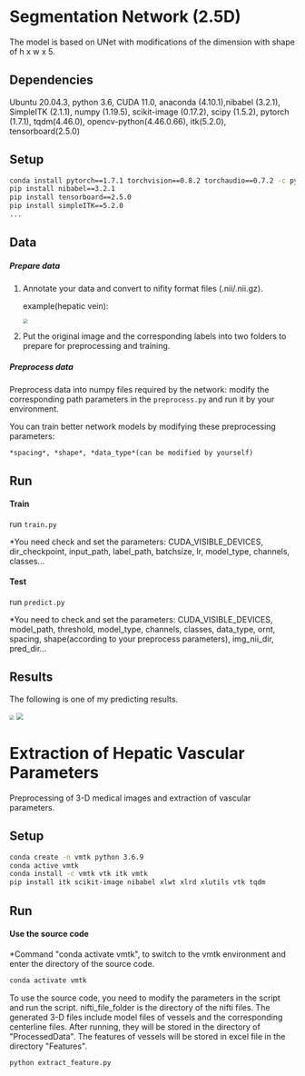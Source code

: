 # Segmentation Network (2.5D)

The model is based on UNet with modifications of the dimension with shape of h x w x 5.

## Dependencies

Ubuntu 20.04.3, python 3.6, CUDA 11.0, anaconda (4.10.1),nibabel (3.2.1), SimpleITK (2.1.1), numpy (1.19.5), scikit-image (0.17.2), scipy (1.5.2), pytorch (1.7.1), tqdm(4.46.0), opencv-python(4.46.0.66), itk(5.2.0), tensorboard(2.5.0)

## Setup

```bash
conda install pytorch==1.7.1 torchvision==0.8.2 torchaudio==0.7.2 -c pytorch
pip install nibabel==3.2.1
pip install tensorboard==2.5.0
pip install simpleITK==5.2.0
...
```

## Data

##### Prepare data

1. Annotate your data and convert to nifity format files (.nii/.nii.gz).

   example(hepatic vein):

   <img src="./DemoData/img1.png" style="zoom:50%;" />

2. Put the original image and the corresponding labels into two folders to prepare for preprocessing and training.

##### Preprocess data

Preprocess data into numpy files required by the network: modify the corresponding path parameters in the `preprocess.py` and run it by your environment.

You can train better network models by modifying these preprocessing parameters:

 `*spacing*, *shape*, *data_type*(can be modified by yourself)`

## Run

#### Train

  run `train.py`

  *You need check and set the parameters: CUDA_VISIBLE_DEVICES, dir_checkpoint, input_path, label_path, batchsize, lr, model_type, channels, classes...

#### Test

  run `predict.py`

  *You need to check and set the parameters: CUDA_VISIBLE_DEVICES, model_path, threshold, model_type, channels, classes, data_type, ornt, spacing, shape(according to your preprocess parameters), img_nii_dir, pred_dir...

## Results

The following is one of my predicting results.

<img src="./DemoData/img2.png" style="zoom:50%;" />

<img src="./DemoData/img3.png" style="zoom:75%;" />


# Extraction of Hepatic Vascular Parameters
  
Preprocessing of 3-D medical images and extraction of vascular parameters.

## Setup

```bash
conda create -n vmtk python 3.6.9
conda active vmtk
conda install -c vmtk vtk itk vmtk
pip install itk scikit-image nibabel xlwt xlrd xlutils vtk tqdm
```
## Run

#### Use the source code

*Command "conda activate vmtk", to switch to the vmtk environment and enter the directory of the source code. 
```bash
conda activate vmtk
```

To use the source code, you need to modify the parameters in the script and run the script. nifti_file_folder is the directory of the nifti files. The generated 3-D files include model files of vessels and the corresponding centerline files. After running, they will be stored in the directory of "ProcessedData". 
The features of vessels will be stored in excel file in the directory "Features". 
```bash
python extract_feature.py
```

